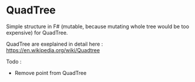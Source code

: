 # QuadTree

Simple structure in F# (mutable, because mutating whole tree would be too expensive) for QuadTree.

QuadTree are exeplained in detail here : https://en.wikipedia.org/wiki/Quadtree

Todo :
* Remove point from QuadTree
